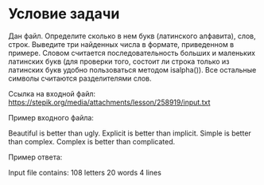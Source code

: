 # Условие задачи

Дан файл. Определите сколько в нем букв (латинского алфавита), слов, строк. Выведите три найденных числа в формате, приведенном в примере. Словом считается последовательность больших и маленьких латинских букв (для проверки того, состоит ли строка только из латинских букв удобно пользоваться методом isalpha()). Все остальные символы считаются разделителями слов.

Ссылка на входной файл: https://stepik.org/media/attachments/lesson/258919/input.txt

Пример входного файла:

Beautiful is better than ugly. Explicit is better than implicit. Simple is better than complex. Complex is better than complicated.

Пример ответа:

Input file contains: 108 letters 20 words 4 lines